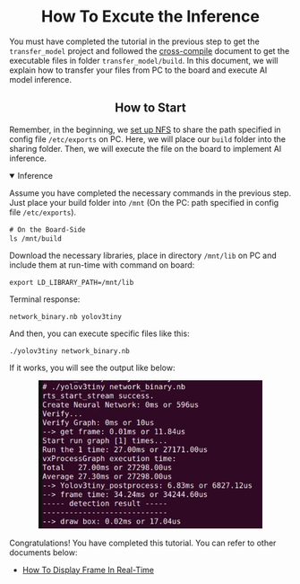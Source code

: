 # <div align="center">How To Excute the Inference</div>

You must have completed the tutorial in the previous step to get the `transfer_model` project and followed the [cross-compile](./transfer.md) document to get the executable files in folder `transfer_model/build`. In this document, we will explain how to transfer your files from PC to the board and execute AI model inference.

## <div align="center">How to Start</div>

Remember, in the beginning, we [set up NFS](./connect_board.md) to share the path specified in config file `/etc/exports` on PC. Here, we will place our `build` folder into the sharing folder. Then, we will execute the file on the board to implement AI inference.

<details open>
<summary>Inference</summary>

Assume you have completed the necessary commands in the previous step. Just place your build folder into `/mnt` (On the PC: path specified in config file `/etc/exports`).

```shell
# On the Board-Side
ls /mnt/build
```

Download the necessary libraries, place in directory `/mnt/lib` on PC and include them at run-time with command on board:

```shell
export LD_LIBRARY_PATH=/mnt/lib
```

Terminal response:

```shell
network_binary.nb yolov3tiny
```

And then, you can execute specific files like this:

```shell
./yolov3tiny network_binary.nb
```

If it works, you will see the output like below:

<div align=center>
    <p>
        <a href="https://www.instai.co/">
            <img src="../img/inference.png" width="400">
        </a>
    </p>
</div>

</details>

Congratulations! You have completed this tutorial. You can refer to other documents below:

- [How To Display Frame In Real-Time](./display.md)
